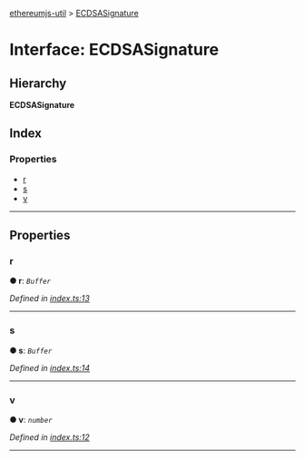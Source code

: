 [ethereumjs-util](../README.md) > [ECDSASignature](../interfaces/ecdsasignature.md)

# Interface: ECDSASignature

## Hierarchy

**ECDSASignature**

## Index

### Properties

* [r](ecdsasignature.md#r)
* [s](ecdsasignature.md#s)
* [v](ecdsasignature.md#v)

---

## Properties

<a id="r"></a>

###  r

**● r**: *`Buffer`*

*Defined in [index.ts:13](https://github.com/ethereumjs/ethereumjs-util/blob/5cb16aa/src/index.ts#L13)*

___
<a id="s"></a>

###  s

**● s**: *`Buffer`*

*Defined in [index.ts:14](https://github.com/ethereumjs/ethereumjs-util/blob/5cb16aa/src/index.ts#L14)*

___
<a id="v"></a>

###  v

**● v**: *`number`*

*Defined in [index.ts:12](https://github.com/ethereumjs/ethereumjs-util/blob/5cb16aa/src/index.ts#L12)*

___

